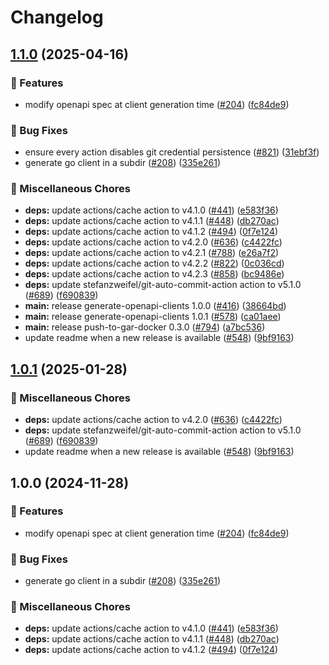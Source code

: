 # Changelog

## [1.1.0](https://github.com/fcjack/shared-workflows/compare/generate-openapi-clients-v1.0.1...generate-openapi-clients-v1.1.0) (2025-04-16)


### 🎉 Features

* modify openapi spec at client generation time ([#204](https://github.com/fcjack/shared-workflows/issues/204)) ([fc84de9](https://github.com/fcjack/shared-workflows/commit/fc84de984d84586aaa4c05c88620553d1473f735))


### 🐛 Bug Fixes

* ensure every action disables git credential persistence ([#821](https://github.com/fcjack/shared-workflows/issues/821)) ([31ebf3f](https://github.com/fcjack/shared-workflows/commit/31ebf3f8e5d0f8709e6ec4ef73b39dd2bd08f959))
* generate go client in a subdir ([#208](https://github.com/fcjack/shared-workflows/issues/208)) ([335e261](https://github.com/fcjack/shared-workflows/commit/335e261108a1299ee06227acad2e487118e3110e))


### 🔧 Miscellaneous Chores

* **deps:** update actions/cache action to v4.1.0 ([#441](https://github.com/fcjack/shared-workflows/issues/441)) ([e583f36](https://github.com/fcjack/shared-workflows/commit/e583f3676b58bba1b3a278be432b4220800abf2f))
* **deps:** update actions/cache action to v4.1.1 ([#448](https://github.com/fcjack/shared-workflows/issues/448)) ([db270ac](https://github.com/fcjack/shared-workflows/commit/db270ac9e0cd900940a87e7187c1d4863a997568))
* **deps:** update actions/cache action to v4.1.2 ([#494](https://github.com/fcjack/shared-workflows/issues/494)) ([0f7e124](https://github.com/fcjack/shared-workflows/commit/0f7e1244ff37782aaca907e8287d73173776646f))
* **deps:** update actions/cache action to v4.2.0 ([#636](https://github.com/fcjack/shared-workflows/issues/636)) ([c4422fc](https://github.com/fcjack/shared-workflows/commit/c4422fc4a4fa6cddae3862c7df7b4ec5f251053f))
* **deps:** update actions/cache action to v4.2.1 ([#788](https://github.com/fcjack/shared-workflows/issues/788)) ([e26a7f2](https://github.com/fcjack/shared-workflows/commit/e26a7f265ddef3a68c322a94a716e6453f656cba))
* **deps:** update actions/cache action to v4.2.2 ([#822](https://github.com/fcjack/shared-workflows/issues/822)) ([0c036cd](https://github.com/fcjack/shared-workflows/commit/0c036cdbfb4c912c287f0023073c4c07c10a76e7))
* **deps:** update actions/cache action to v4.2.3 ([#858](https://github.com/fcjack/shared-workflows/issues/858)) ([bc9486e](https://github.com/fcjack/shared-workflows/commit/bc9486e0e7cbe24b54d0dcdf8be459eb777567b0))
* **deps:** update stefanzweifel/git-auto-commit-action action to v5.1.0 ([#689](https://github.com/fcjack/shared-workflows/issues/689)) ([f690839](https://github.com/fcjack/shared-workflows/commit/f6908398758c52211c17db8b0db17241ea521dd1))
* **main:** release generate-openapi-clients 1.0.0 ([#416](https://github.com/fcjack/shared-workflows/issues/416)) ([38664bd](https://github.com/fcjack/shared-workflows/commit/38664bd4bf702cf5a8e13ad4a3ba021c8af1d433))
* **main:** release generate-openapi-clients 1.0.1 ([#578](https://github.com/fcjack/shared-workflows/issues/578)) ([ca01aee](https://github.com/fcjack/shared-workflows/commit/ca01aeeab43004d9bfb82c61e38ee9836a0c2c42))
* **main:** release push-to-gar-docker 0.3.0 ([#794](https://github.com/fcjack/shared-workflows/issues/794)) ([a7bc536](https://github.com/fcjack/shared-workflows/commit/a7bc5367c4a91c389526d58839d8f6224dba4dcc))
* update readme when a new release is available ([#548](https://github.com/fcjack/shared-workflows/issues/548)) ([9bf9163](https://github.com/fcjack/shared-workflows/commit/9bf9163126c44247bcee6b6b9390eb488f9ead53))

## [1.0.1](https://github.com/grafana/shared-workflows/compare/generate-openapi-clients-v1.0.0...generate-openapi-clients-v1.0.1) (2025-01-28)


### 🔧 Miscellaneous Chores

* **deps:** update actions/cache action to v4.2.0 ([#636](https://github.com/grafana/shared-workflows/issues/636)) ([c4422fc](https://github.com/grafana/shared-workflows/commit/c4422fc4a4fa6cddae3862c7df7b4ec5f251053f))
* **deps:** update stefanzweifel/git-auto-commit-action action to v5.1.0 ([#689](https://github.com/grafana/shared-workflows/issues/689)) ([f690839](https://github.com/grafana/shared-workflows/commit/f6908398758c52211c17db8b0db17241ea521dd1))
* update readme when a new release is available ([#548](https://github.com/grafana/shared-workflows/issues/548)) ([9bf9163](https://github.com/grafana/shared-workflows/commit/9bf9163126c44247bcee6b6b9390eb488f9ead53))

## 1.0.0 (2024-11-28)


### 🎉 Features

* modify openapi spec at client generation time ([#204](https://github.com/grafana/shared-workflows/issues/204)) ([fc84de9](https://github.com/grafana/shared-workflows/commit/fc84de984d84586aaa4c05c88620553d1473f735))


### 🐛 Bug Fixes

* generate go client in a subdir ([#208](https://github.com/grafana/shared-workflows/issues/208)) ([335e261](https://github.com/grafana/shared-workflows/commit/335e261108a1299ee06227acad2e487118e3110e))


### 🔧 Miscellaneous Chores

* **deps:** update actions/cache action to v4.1.0 ([#441](https://github.com/grafana/shared-workflows/issues/441)) ([e583f36](https://github.com/grafana/shared-workflows/commit/e583f3676b58bba1b3a278be432b4220800abf2f))
* **deps:** update actions/cache action to v4.1.1 ([#448](https://github.com/grafana/shared-workflows/issues/448)) ([db270ac](https://github.com/grafana/shared-workflows/commit/db270ac9e0cd900940a87e7187c1d4863a997568))
* **deps:** update actions/cache action to v4.1.2 ([#494](https://github.com/grafana/shared-workflows/issues/494)) ([0f7e124](https://github.com/grafana/shared-workflows/commit/0f7e1244ff37782aaca907e8287d73173776646f))
